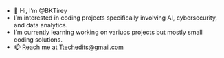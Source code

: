 - 👋 Hi, I’m @BKTirey
- I’m interested in coding projects specifically involving AI, cybersecurity, and data analytics.
- I’m currently learning working on variuos projects but mostly small coding solutions.
- 📫 Reach me at Ttechedits@gmail.com

<!---
BKTirey/BKTirey is a ✨ special ✨ repository because its `README.md` (this file) appears on your GitHub profile.
You can click the Preview link to take a look at your changes.
--->
